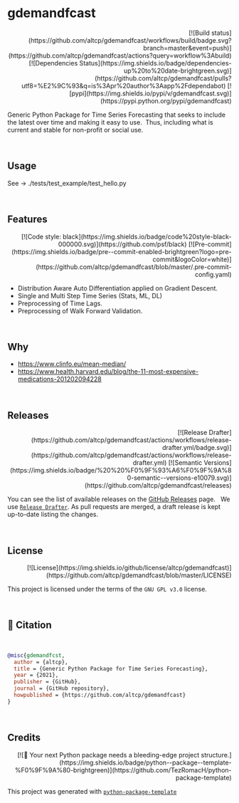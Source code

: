 # gdemandfcast

<div align="right">
[![Build status](https://github.com/altcp/gdemandfcast/workflows/build/badge.svg?branch=master&event=push)](https://github.com/altcp/gdemandfcast/actions?query=workflow%3Abuild)
[![Dependencies Status](https://img.shields.io/badge/dependencies-up%20to%20date-brightgreen.svg)](https://github.com/altcp/gdemandfcast/pulls?utf8=%E2%9C%93&q=is%3Apr%20author%3Aapp%2Fdependabot)
[![pypi](https://img.shields.io/pypi/v/gdemandfcast.svg)](https://pypi.python.org/pypi/gdemandfcast)
</div>

Generic Python Package for Time Series Forecasting that seeks to include the latest over time and making it easy to use.&nbsp;
Thus, including what is current and stable for non-profit or social use.
<p>&nbsp;</p>

## Usage

See -> ./tests/test_example/test_hello.py
<p>&nbsp;</p>


## Features 

<div align="right">
[![Code style: black](https://img.shields.io/badge/code%20style-black-000000.svg)](https://github.com/psf/black) 
[![Pre-commit](https://img.shields.io/badge/pre--commit-enabled-brightgreen?logo=pre-commit&logoColor=white)](https://github.com/altcp/gdemandfcast/blob/master/.pre-commit-config.yaml)
</div>

* Distribution Aware Auto Differentiation applied on Gradient Descent.
* Single and Multi Step Time Series (Stats, ML, DL)
* Preprocessing of Time Lags.
* Preprocessing of Walk Forward Validation.
<p>&nbsp;</p>



## Why

* https://www.clinfo.eu/mean-median/
* https://www.health.harvard.edu/blog/the-11-most-expensive-medications-201202094228
<p>&nbsp;</p>



## Releases

<div align="right">
[![Release Drafter](https://github.com/altcp/gdemandfcast/actions/workflows/release-drafter.yml/badge.svg)](https://github.com/altcp/gdemandfcast/actions/workflows/release-drafter.yml)
[![Semantic Versions](https://img.shields.io/badge/%20%20%F0%9F%93%A6%F0%9F%9A%80-semantic--versions-e10079.svg)](https://github.com/altcp/gdemandfcast/releases)
</div>

You can see the list of available releases on the [GitHub Releases](https://github.com/altcp/gdemandfcast/releases) page. &nbsp;
We use [`Release Drafter`](https://github.com/marketplace/actions/release-drafter). As pull requests are merged, a draft release is kept up-to-date listing the changes.
<p>&nbsp;</p>



## License

<div align="right">
[![License](https://img.shields.io/github/license/altcp/gdemandfcast)](https://github.com/altcp/gdemandfcast/blob/master/LICENSE)
</div>

This project is licensed under the terms of the `GNU GPL v3.0` license.
<p>&nbsp;</p>



## 📃 Citation
<p>&nbsp;</p>

```bibtex
@misc{gdemandfcst,
  author = {altcp},
  title = {Generic Python Package for Time Series Forecasting},
  year = {2021},
  publisher = {GitHub},
  journal = {GitHub repository},
  howpublished = {https://github.com/altcp/gdemandfcast}
}
```
<p>&nbsp;</p>



## Credits 
<div align="right">
[![🚀 Your next Python package needs a bleeding-edge project structure.](https://img.shields.io/badge/python--package--template-%F0%9F%9A%80-brightgreen)](https://github.com/TezRomacH/python-package-template)
</div>

This project was generated with [`python-package-template`](https://github.com/TezRomacH/python-package-template)
